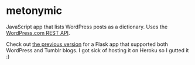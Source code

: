 metonymic
==================

JavaScript app that lists WordPress posts as a dictionary. Uses the <a href="developers.wordpress.com/docs/api">WordPress.com REST API</a>.

Check out <a href="https://github.com/codebykat/metonymic/releases/tag/Flask">the previous version</a> for a Flask app that supported both WordPress and Tumblr blogs. I got sick of hosting it on Heroku so I gutted it :)
